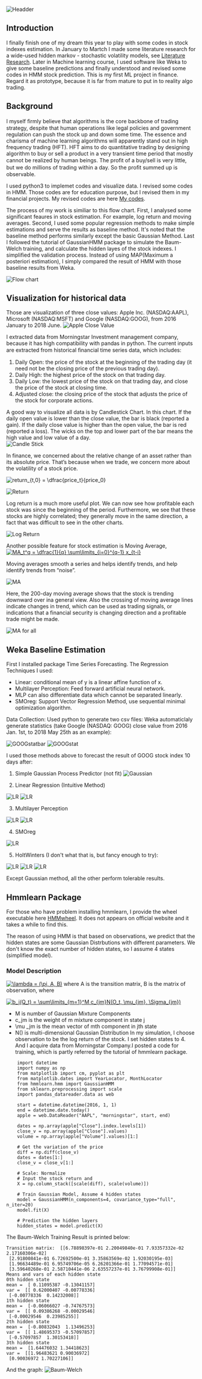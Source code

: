 ![Headder](https://www.digitaledge.org/wp-content/uploads/2018/02/How-Can-You-Master-Algorithmic-Trading.jpeg)
## Introduction
I finally finish one of my dream this year to play with some codes in stock indexes estimation. In January to Martch I made some literature research for a wide-used hidden markov - stochastic volatility models, see [Literature Research](https://github.com/XinyiLeo/Samples/blob/master/Xinyi%20Wu_433%20final%20report.pdf). Later in Machine learning course, I used software like Weka to give some baseline predictions and finally understood and revised some codes in HMM stock prediction. This is my first ML project in finance. Regard it as prototype, because it is far from mature to put in to reality algo trading. 

## Background
I myself ﬁrmly believe that algorithms is the core backbone of trading strategy, despite that human operations like legal policies and government regulation can push the stock up and down some time. The essence and charisma of machine learning algorithms will apparently stand out in high frequency trading (HFT). HFT aims to do quantitative trading by designing algorithm to buy or sell a product in a very transient time period that mostly cannot be realized by human beings. The proﬁt of a buy/sell is very little, but we do millions of trading within a day. So the proﬁt summed up is observable.

I used python3 to implemet codes and visualize data. I revised some codes in HMM. Those codes are for education purpose, but I revised them in my financial projects. My revised codes are here [My codes](https://github.com/XinyiLeo/StockHMM). 

The process of my work is similiar to this flow chart. First, I analysed some significant feaures in stock estimation. For example, log return and moving averages. Second, I used some popular regression methods to make simple estimations and serve the results as baseline method. It's noted that the baseline method performs similarly except the basic Gaussian Method. Last I followed the tutorial of GaussianHMM package to simulate the Baum-Welch training, and calculate the hidden layes of the stock indexes. I simplified the validation process. Instead of using MAP(Maximum a posteriori estimation), I simply compared the result of HMM with those baseline results from Weka. 

![Flow chart](graphs/graph12.png)

## Visualization for historical data
Those are visualization of three close values: Apple Inc. (NASDAQ:AAPL), Microsoft (NASDAQ:MSFT) and Google (NASDAQ:GOOG), from 2016 January to 2018 June. 
![Apple Close Value](graphs/graph4.png)

I extracted data from Morningstar Investment management company, because it has high compatibility with pandas in python. The current inputs are extracted from historical ﬁnancial time series data, which includes: 
1. Daily Open: the price of the stock at the beginning of the trading day (it need not be the closing price of the previous trading day).
2. Daily High: the highest price of the stock on that trading day.
3. Daily Low: the lowest price of the stock on that trading day, and close the price of the stock at closing time.
4. Adjusted close: the closing price of the stock that adjusts the price of the stock for corporate actions.

A good way to visualize all data is by Candlestick Chart. In this chart. If the daily open value is lower than the close value, the bar is black (reported a gain). If the daily close value is higher than the open value, the bar is red (reported a loss). The wicks on the top and lower part of the bar means the high value and low value of a day.  
![Candle Stick](graphs/graph3.png) 
 
In finance, we concerned about the relative change of an asset rather than its absolute price. That’s because when we trade, we concern more about the volatility of a stock price.

<img src="https://latex.codecogs.com/gif.latex?return_{t,0}&space;=&space;\dfrac{price_t}{price_0}" title="return_{t,0} = \dfrac{price_t}{price_0}" />

![Return](/graphs/graph5.png)

Log return is a much more useful plot. We can now see how profitable each stock was since the beginning of the period. Furthermore, we see that these stocks are highly correlated; they generally move in the same direction, a fact that was difficult to see in the other charts. 

![Log Return](graphs/graph6.png)

Another possible feature for stock estimation is Moving Average,  
<a href="https://www.codecogs.com/eqnedit.php?latex=MA_t^q&space;=&space;\dfrac{1}{q}&space;\sum\limits_{i=0}^{q-1}&space;x_{t-i}" target="_blank"><img src="https://latex.codecogs.com/gif.latex?MA_t^q&space;=&space;\dfrac{1}{q}&space;\sum\limits_{i=0}^{q-1}&space;x_{t-i}" title="MA_t^q = \dfrac{1}{q} \sum\limits_{i=0}^{q-1} x_{t-i}" /></a>

Moving averages smooth a series and helps identify trends, and help identify trends from “noise”. 

![MA](graphs/graph7.png)

Here, the 200-day moving average shows that the stock is trending downward over ina general view. 
Also the crossing of moving average lines indicate changes in trend, which can be used as trading signals, or indications that a financial security is changing direction and a profitable trade might be made.

![MA for all](graphs/graph8.png)


## Weka Baseline Estimation 
First I installed package Time Series Forecasting. The Regression Techniques I used:
* Linear: conditional mean of y is a linear affine function of x.
* Multilayer Perception: Feed forward artificial neural network.
* MLP can also differentiate data which cannot be separated linearly.
* SMOreg: Support Vector Regression Method, use sequential minimal optimization algorithm.

Data Collection: Used python to generate two csv files: 
Weka automaticlaly generate statistics (take Google (NASDAQ: GOOG) close value from 2016 Jan. 1st, to 2018 May 25th as an example):

![GOOGstatbar](graphs/graph18.png)
![GOOGstat](graphs/graph19.png)

I used those methods above to forecast the result of GOOG stock index 10 days after: 
1. Simple Gaussian Process Predictor (not fit)
![Gaussian](graphs/graph31.png)

2. Linear Regression (Intuitive Method)

![LR](graphs/graph32.png)
![LR](graphs/graph33.png)


3. Multilayer Perception

![LR](graphs/graph34.png)
![LR](graphs/graph35.png)

4. SMOreg

![LR](graphs/graph36.png)

5. HoltWinters (I don't what that is, but fancy enough to try):

![LR](graphs/graph37.png)
![LR](graphs/graph38.png)
![LR](graphs/graph39.png)

Except Gaussian method, all the other perform tolerable results.

## Hmmlearn Package
For those who have problem installing hmmlearn, I provide the wheel executable here  [HMMwheel](https://www.lfd.uci.edu/~gohlke/pythonlibs/). It does not appears on official website and it takes a while to find this.

The reason of using HMM is that based on observations, we predict that the hidden states are some Gaussian Distrbutions with different parameters. We don't know the exact number of hidden states, so I assume 4 states (simplified model).

### Model Description

<a href="https://www.codecogs.com/eqnedit.php?latex=\lambda&space;=&space;(\pi,&space;A,&space;B)" target="_blank"><img src="https://latex.codecogs.com/gif.latex?\lambda&space;=&space;(\pi,&space;A,&space;B)" title="\lambda = (\pi, A, B)" /></a>
where A is the transition matrix, B is the matrix of observation, where

<a href="https://www.codecogs.com/eqnedit.php?latex=b_j(Q_t)&space;=&space;\sum\limits_{m=1}^M&space;c_{jm}N(O_t,&space;\mu_{jm},&space;\Sigma_{jm})" target="_blank"><img src="https://latex.codecogs.com/gif.latex?b_j(Q_t)&space;=&space;\sum\limits_{m=1}^M&space;c_{jm}N(O_t,&space;\mu_{jm},&space;\Sigma_{jm})" title="b_j(Q_t) = \sum\limits_{m=1}^M c_{jm}N(O_t, \mu_{jm}, \Sigma_{jm})" /></a>
 
* M is number of Gaussian Mixture Components
* c_jm is the weight of m mixture component in state j
* \mu _jm is the mean vector of mth component in jth state
* N() is multi-dimensional Gaussian Distribution
In my simulation, I choose observation to be the log return of the stock. I set hidden states to 4. And I acquire data from Morningstar Company.I posted a code for training, which is partly referred by the tutorial of hmmlearn package.
```
    import datetime
    import numpy as np
    from matplotlib import cm, pyplot as plt
    from matplotlib.dates import YearLocator, MonthLocator
    from hmmlearn.hmm import GaussianHMM
    from sklearn.preprocessing import scale
    import pandas_datareader.data as web

    start = datetime.datetime(2016, 1, 1)
    end = datetime.date.today()
    apple = web.DataReader("AAPL", "morningstar", start, end)

    dates = np.array(apple["Close"].index.levels[1])
    close_v = np.array(apple["Close"].values)
    volume = np.array(apple["Volume"].values)[1:]

    # Get the variation of the price
    diff = np.diff(close_v)
    dates = dates[1:]
    close_v = close_v[1:]

    # Scale: Normalize
    # Input the stock return and
    X = np.column_stack([scale(diff), scale(volume)])

    # Train Gaussian Model, Assume 4 hidden states
    model = GaussianHMM(n_components=4, covariance_type="full", n_iter=20)
    model.fit(X)

    # Prediction the hidden layers
    hidden_states = model.predict(X)
```
The Baum-Welch Training Result is printed below:
```
Transition matrix:  [[6.78898397e-01 2.20049840e-01 7.93357332e-02 2.17160306e-02]
 [2.91800841e-01 6.72692500e-01 3.35863569e-02 1.92030195e-03]
 [1.96634489e-01 6.95749706e-05 6.26201366e-01 1.77094571e-01]
 [3.59640268e-01 2.58710441e-06 2.63557237e-01 3.76799908e-01]]
Means and vars of each hidden state
0th hidden state
mean =  [ 0.11095387 -0.13041157]
var =  [[ 0.62000407 -0.00778336]
 [-0.00778336  0.14232008]]
1th hidden state
mean =  [-0.06066027 -0.74767573]
var =  [[ 0.09386268 -0.00029546]
 [-0.00029546  0.23985255]]
2th hidden state
mean =  [-0.80832043  1.13496253]
var =  [[ 1.48695373 -0.57097857]
 [-0.57097857  1.30153418]]
3th hidden state
mean =  [1.64476032 1.34418623]
var =  [[1.96483621 0.90036972]
 [0.90036972 1.70227106]]
```
And the graph:
![Baum-Welch](graphs/graph40.png)

 


